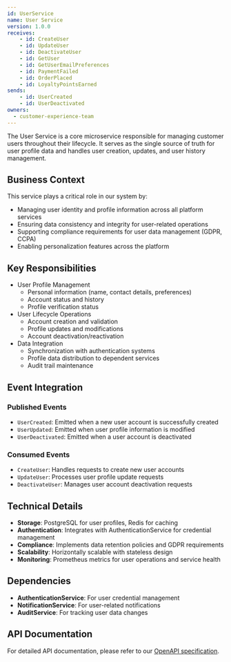 ```yaml
---
id: UserService
name: User Service
version: 1.0.0
receives:
    - id: CreateUser
    - id: UpdateUser
    - id: DeactivateUser
    - id: GetUser
    - id: GetUserEmailPreferences
    - id: PaymentFailed
    - id: OrderPlaced
    - id: LoyaltyPointsEarned
sends:
    - id: UserCreated
    - id: UserDeactivated
owners:
  - customer-experience-team
---
```

The User Service is a core microservice responsible for managing customer users throughout their lifecycle. It serves as the single source of truth for user profile data and handles user creation, updates, and user history management.

<NodeGraph />


## Business Context

This service plays a critical role in our system by:
- Managing user identity and profile information across all platform services
- Ensuring data consistency and integrity for user-related operations
- Supporting compliance requirements for user data management (GDPR, CCPA)
- Enabling personalization features across the platform

## Key Responsibilities

- User Profile Management
  - Personal information (name, contact details, preferences)
  - Account status and history
  - Profile verification status
- User Lifecycle Operations
  - Account creation and validation
  - Profile updates and modifications
  - Account deactivation/reactivation
- Data Integration
  - Synchronization with authentication systems
  - Profile data distribution to dependent services
  - Audit trail maintenance

## Event Integration

### Published Events
- `UserCreated`: Emitted when a new user account is successfully created
- `UserUpdated`: Emitted when user profile information is modified
- `UserDeactivated`: Emitted when a user account is deactivated

### Consumed Events
- `CreateUser`: Handles requests to create new user accounts
- `UpdateUser`: Processes user profile update requests
- `DeactivateUser`: Manages user account deactivation requests

## Technical Details

- **Storage**: PostgreSQL for user profiles, Redis for caching
- **Authentication**: Integrates with AuthenticationService for credential management
- **Compliance**: Implements data retention policies and GDPR requirements
- **Scalability**: Horizontally scalable with stateless design
- **Monitoring**: Prometheus metrics for user operations and service health

## Dependencies

- **AuthenticationService**: For user credential management
- **NotificationService**: For user-related notifications
- **AuditService**: For tracking user data changes



## API Documentation

For detailed API documentation, please refer to our [OpenAPI specification](./api-docs/openapi.yaml).

